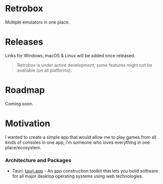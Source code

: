 # Retrobox
Multiple emulators in one place.

# Releases
Links for Windows, macOS & Linux will be added once released.
> Retrobox is under active development, some features might not be avaliable (on all platforms).

# Roadmap
Coming soon.

# Motivation
I wanted to create a simple app that would allow me to play games from all kinds of consoles in one app, i'm someone who loves everything in one place/ecosystem.

### Architecture and Packages
- Tauri: [tauri.app](https://tauri.app) - An app construction toolkit that lets you build software for all major desktop operating systems using web technologies.